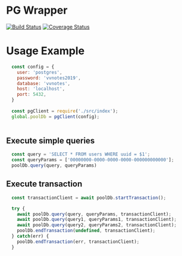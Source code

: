 # PG Wrapper
[![Build Status](https://travis-ci.org/claudiohilario/pg-wrapper.svg?branch=master)](https://travis-ci.org/claudiohilario/pg-wrapper) [![Coverage Status](https://coveralls.io/repos/github/claudiohilario/pg-wrapper/badge.svg?branch=master)](https://coveralls.io/github/claudiohilario/pg-wrapper?branch=master)

# Usage Example

```js 
  const config = {
    user: 'postgres',
    password: 'vvnotes2019',
    database: 'vvnotes',
    host: 'localhost',
    port: 5432,
  }
  
  const pgClient = require('./src/index');
  global.poolDb = pgClient(config);
  
```

## Execute simple queries

```js
  const query = 'SELECT * FROM users WHERE uuid = $1';
  const queryParams = ['00000000-0000-0000-0000-000000000000'];
  poolDb.query(query, queryParams)
```

## Execute transaction

```js
  const transactionClient = await poolDb.startTransaction();

  try {
    await poolDb.query(query, queryParams, transactionClient);
    await poolDb.query(query1, queryParams1, transactionClient);
    await poolDb.query(query2, queryParams2, transactionClient);
    poolDb.endTransaction(undefined, transactionClient);
  } catch(err) {
    poolDb.endTransaction(err, transactionClient);
  }
```
